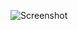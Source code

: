 ![Screenshot](https://raw.githubusercontent.com/Cryakl/Ultimate-RAT-Collection/refs/heads/main/GateCrasher/GateCrasher%201.1/Screenshot.png)
